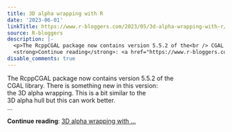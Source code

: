 ```yaml
---
title: 3D alpha wrapping with R
date: '2023-06-01'
linkTitle: https://www.r-bloggers.com/2023/05/3d-alpha-wrapping-with-r/
source: R-bloggers
description: |-
  <p>The RcppCGAL package now contains version 5.5.2 of the<br /> CGAL library. There is something new in this version:<br /> the 3D alpha wrapping. This is a bit similar to the<br /> 3D alpha hull but this can work better.<br /> ...</p>
  <strong>Continue reading</strong>: <a href="https://www.r-bloggers.com/2023/05/3d-alpha-wrapping-with-r/">3D alpha wrapping with ...
disable_comments: true
---
```

<p>The RcppCGAL package now contains version 5.5.2 of the<br /> CGAL library. There is something new in this version:<br /> the 3D alpha wrapping. This is a bit similar to the<br /> 3D alpha hull but this can work better.<br /> ...</p>
<strong>Continue reading</strong>: <a href="https://www.r-bloggers.com/2023/05/3d-alpha-wrapping-with-r/">3D alpha wrapping with ...